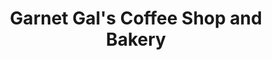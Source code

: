 ---
title: "Garnet Gal's Coffee Shop and Bakery"
url: /atlanta/garnet-gals-coffee-shop-and-bakery/
shop: Bäckerei
---